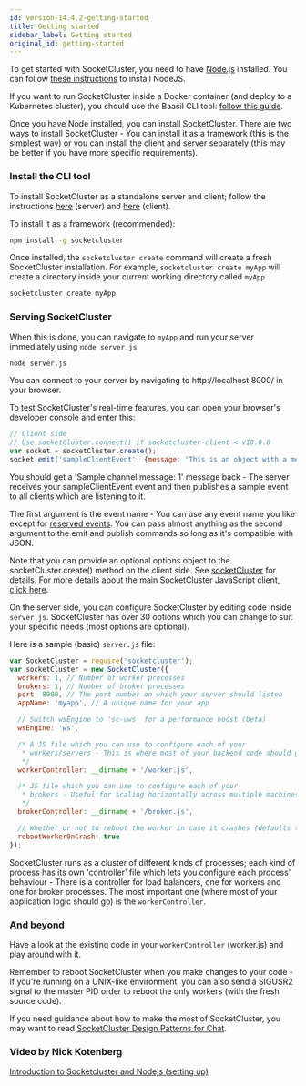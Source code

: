 ```yaml
---
id: version-14.4.2-getting-started
title: Getting started
sidebar_label: Getting started
original_id: getting-started
---
```


To get started with SocketCluster, you need to have [Node.js](https://nodejs.org/en/) installed.
You can follow [these instructions](https://nodejs.org/en/download/package-manager/) to install NodeJS.

If you want to run SocketCluster inside a Docker container (and deploy to a Kubernetes cluster), you should use the Baasil CLI tool: [follow this guide](https://docs.baasil.io/setting_up.html).

Once you have Node installed, you can install SocketCluster.
There are two ways to install SocketCluster - You can install it as a framework (this is the simplest way) or you can install the client and server separately (this may be better if you have more specific requirements).

### Install the CLI tool

To install SocketCluster as a standalone server and client; follow the instructions [here](https://github.com/SocketCluster/socketcluster-server) (server) and [here](https://github.com/SocketCluster/socketcluster-client) (client).

To install it as a framework (recommended):

```bash
npm install -g socketcluster
```

Once installed, the <code>socketcluster create</code> command will create a fresh SocketCluster installation. For example, <code>socketcluster create myApp</code> will create a directory inside your current working directory called <code>myApp</code>

```bash
socketcluster create myApp
```

### Serving SocketCluster

When this is done, you can navigate to <code>myApp</code> and run your server immediately using <code>node server.js</code>

```bash
node server.js
```

You can connect to your server by navigating to http://localhost:8000/ in your browser.

To test SocketCluster's real-time features, you can open your browser's developer console and enter this:

```js
// Client side
// Use socketCluster.connect() if socketcluster-client < v10.0.0
var socket = socketCluster.create();
socket.emit('sampleClientEvent', {message: 'This is an object with a message property'});
```

You should get a 'Sample channel message: 1' message back - The server receives your sampleClientEvent event and then publishes a sample event to all clients which are listening to it.

The first argument is the event name - You can use any event name you like except for [reserved events](https://github.com/SocketCluster/socketcluster-client/blob/70403a7853897b1948368b13ec652b09b7fede0a/lib/scsocket.js#L59-L74).
You can pass almost anything as the second argument to the emit and publish commands so long as it's compatible with JSON.

Note that you can provide an optional options object to the socketCluster.create() method on the client side.
See <a href="#!/docs/api-socketcluster-client" target="_blank">socketCluster</a> for details.
For more details about the main SocketCluster JavaScript client, [click here](https://github.com/SocketCluster/socketcluster-client).

On the server side, you can configure SocketCluster by editing code inside <code>server.js</code>. SocketCluster has over 30 options which you can change to suit your specific needs (most options are optional).

Here is a sample (basic) <code>server.js</code> file:

```js
var SocketCluster = require('socketcluster');
var socketCluster = new SocketCluster({
  workers: 1, // Number of worker processes
  brokers: 1, // Number of broker processes
  port: 8000, // The port number on which your server should listen
  appName: 'myapp', // A unique name for your app

  // Switch wsEngine to 'sc-uws' for a performance boost (beta)
  wsEngine: 'ws',

  /* A JS file which you can use to configure each of your
   * workers/servers - This is where most of your backend code should go
   */
  workerController: __dirname + '/worker.js',

  /* JS file which you can use to configure each of your
   * brokers - Useful for scaling horizontally across multiple machines (optional)
   */
  brokerController: __dirname + '/broker.js',

  // Whether or not to reboot the worker in case it crashes (defaults to true)
  rebootWorkerOnCrash: true
});
```

SocketCluster runs as a cluster of different kinds of processes; each kind of process has its own 'controller' file which lets you configure each process' behaviour - There is a controller for load balancers, one for workers and one for broker processes. The most important one (where most of your application logic should go) is the <code>workerController</code>.


### And beyond

 Have a look at the existing code in your <code>workerController</code> (worker.js) and play around with it.

 Remember to reboot SocketCluster when you make changes to your code - If you're running on a UNIX-like environment, you can also send a SIGUSR2 signal to the master PID order to reboot the only workers (with the fresh source code).

 If you need guidance about how to make the most of SocketCluster, you may want to read [SocketCluster Design Patterns for Chat](https://jonathangrosdubois.medium.com/socketcluster-design-patterns-for-chat-69e76a4b1966).

### Video by Nick Kotenberg

[Introduction to Socketcluster and Nodejs (setting up)](https://www.youtube.com/watch?v=a38BBbKYH1M&list=PLTxFJWe_410zNJJD0o8njNLv7HidG1CHq&index=1)
